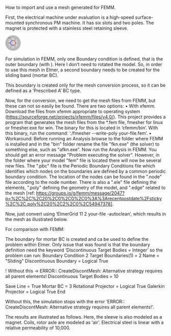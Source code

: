 How to import and use a mesh generated for FEMM.  
  
First, the electrical machine under evaluation is a high-speed surface-mounted synchronous PM machine. It has six slots and two poles. The magnet is protected with a stainless steel retaining sleeve.
  
<!-- ![image](Figures/schPMmachine.png) -->
<img src="Figures/schPMmachine.png" width="48">



For simulation in FEMM, only one Boundary condition is defined, that is the outer boundary (with ). Here I don’t need to rotated the model. So, in order to use this mesh in Elmer, a second boundary needs to be created for the sliding band (mortar BC).


This boundary is created only for the mesh conversion process, so it can be defined as a ‘Prescribed A’ BC type.


Now, for the conversion, we need to get the mesh files from FEMM, but these can not so easily be found. There are two options:
    • With xfemm. Download the files from xfemm appropriate to operating system (https://sourceforge.net/projects/xfemm/files/v4.0/). This project provides a program that generates the mesh files from the *.fem file, fmesher for linux or fmesher.exe for win. The binary for this is located in ‘cfemm/bin’. With this binary, run the command: ‘./fmesher --write-poly your-file.fem’.
    • Workaround: Before running an Analysis browse to the folder where FEMM is installed and in the "bin" folder rename the file "fkn.exe" (the solver) to something else, such as "afkn.exe". Now run the Analysis in FEMM. You should get an error message "Problem executing the solver". However, in the folder where your model "fem" file is located there will now be several new files. The ".pbc" file is the Periodic Boundary Conditions file which identifies which nodes on the boundaries are defined by a common periodic boundary condition. The location of the nodes can be found in the ".node" file according to the node number. There is also a ".ele" file defining the elements, ".poly" defining the geometry of the model, and ".edge" related to the mesh [ref: https://groups.io/g/femm/message/2047?p=%2C%2C%2C20%2C0%2C0%2C0%3A%3Arecentpostdate%2Fsticky%2C%2C.poly%2C20%2C2%2C0%2C54947378].



Now, just convert using ‘ElmerGrid 11 2 your-file -autoclean’, which results in the mesh as illustrated below.


For comparison with FEMM:


The boundary for mortar BC is created and ca be used to define the problem within Elmer. Only issue that was found is that the boundary definition need the keyword ‘Discontinuous Target Bodies = Integer’ so the problem can run:
Boundary Condition 2
  Target Boundaries(1) = 2
  Name = "Sliding"
  Discontinuous Boundary = Logical True

  ! Without this -> ERROR:: CreateDiscontMesh: Alternative strategy requires all parent elements!
  Discontinuous Target Bodies = 10

  Save Line = True
  Mortar BC = 3
  Rotational Projector = Logical True
	Galerkin Projector = Logical True
End

Without this, the simulation stops with the error ‘ERROR:: CreateDiscontMesh: Alternative strategy requires all parent elements!’.

The results are illustrated as follows. Here, the sleeve is also modeled as a magnet. Coils, rotor axle are modeled as ‘air’. Electrical steel is linear with a relative permeability of 10,000.

